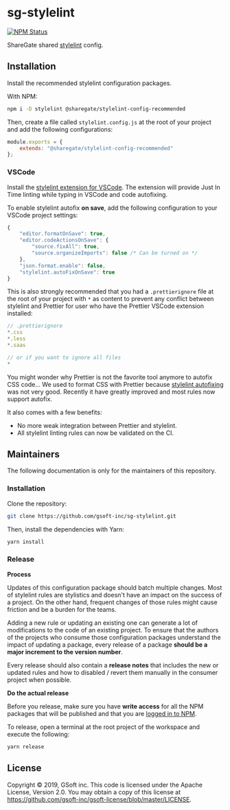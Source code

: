 # sg-stylelint

[![NPM Status](https://img.shields.io/npm/v/@sharegate/stylelint-config-recommended.svg)](https://www.npmjs.com/package/@sharegate/stylelint-config-recommended)

ShareGate shared [stylelint](https://stylelint.io/) config.

## Installation

Install the recommended stylelint configuration packages.

With NPM:

```bash
npm i -D stylelint @sharegate/stylelint-config-recommended
```

Then, create a file called `stylelint.config.js` at the root of your project and add the following configurations:

```javascript
module.exports = {
    extends: "@sharegate/stylelint-config-recommended"
};
```

### VSCode

Install the [stylelint extension for VSCode]("https://marketplace.visualstudio.com/items?itemName=hex-ci.stylelint-plus"). The extension will provide Just In Time linting while typing in VSCode and code autofixing.

To enable stylelint autofix **on save**, add the following configuration to your VSCode project settings:

```javascript
{
    "editor.formatOnSave": true,
    "editor.codeActionsOnSave": {
        "source.fixAll": true,
        "source.organizeImports": false /* Can be turned on */
    },
    "json.format.enable": false,
    "stylelint.autoFixOnSave": true
}
```

This is also strongly recommended that you had a `.prettierignore` file at the root of your project with `*` as content to prevent any conflict between stylelint and Prettier for user who have the Prettier VSCode extension installed:

```javascript
// .prettierignore
*.css
*.less
*.saas

// or if you want to ignore all files
*
```

You might wonder why Prettier is not the favorite tool anymore to autofix CSS code... We used to format CSS with Prettier because [stylelint autofixing](https://stylelint.io/user-guide/cli#autofixing-errors) was not very good. Recently it have greatly improved and most rules now support autofix. 

It also comes with a few benefits:

- No more weak integration between Prettier and stylelint.
- All stylelint linting rules can now be validated on the CI.

## Maintainers

The following documentation is only for the maintainers of this repository.

### Installation

Clone the repository:

```bash
git clone https://github.com/gsoft-inc/sg-stylelint.git
```

Then, install the dependencies with Yarn:

```bash
yarn install
```

### Release

**Process**

Updates of this configuration package should batch multiple changes. Most of stylelint rules are stylistics and doesn't have an impact on the success of a project. On the other hand, frequent changes of those rules might cause friction and be a burden for the teams.

Adding a new rule or updating an existing one can generate a lot of modifications to the code of an existing project. To ensure that the authors of the projects who consume those configuration packages understand the impact of updating a package, every release of a package **should be a major increment to the version number**.

Every release should also contain a **release notes** that includes the new or updated rules and how to disabled / revert them manually in the consumer project when possible.

**Do the actual release**

Before you release, make sure you have **write access** for all the NPM packages that will be published and that you are [logged in to NPM](https://docs.npmjs.com/logging-in-to-an-npm-enterprise-registry-from-the-command-line).

To release, open a terminal at the root project of the workspace and execute the following:

```bash
yarn release
```

## License

Copyright © 2019, GSoft inc. This code is licensed under the Apache License, Version 2.0. You may obtain a copy of this license at https://github.com/gsoft-inc/gsoft-license/blob/master/LICENSE.
